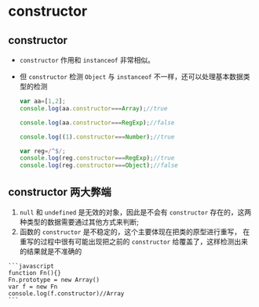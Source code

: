 # constructor

## constructor

  - `constructor` 作用和 `instanceof` 非常相似。

  - 但 `constructor` 检测 `Object` 与 `instanceof` 不一样，还可以处理基本数据类型的检测

    ```javascript
    var aa=[1,2];
    console.log(aa.constructor===Array);//true

    console.log(aa.constructor===RegExp);//false

    console.log((1).constructor===Number);//true

    var reg=/^$/;
    console.log(reg.constructor===RegExp);//true
    console.log(reg.constructor===Object);//false
    ```

## constructor 两大弊端

  1. `null` 和 `undefined` 是无效的对象，因此是不会有 `constructor` 存在的，这两种类型的数据需要通过其他方式来判断;
  2. 函数的 `constructor` 是不稳定的，这个主要体现在把类的原型进行重写，  在重写的过程中很有可能出现把之前的 `constructor` 给覆盖了，这样检测出来  的结果就是不准确的

    ```javascript
    function Fn(){}
    Fn.prototype = new Array()
    var f = new Fn
    console.log(f.constructor)//Array
    ```
